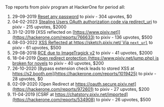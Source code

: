 Top reports from pixiv program at HackerOne for period all:

1. 29-09-2019 [Reset any password](https://hackerone.com/reports/703972) to pixiv - 304 upvotes, $0
2. 04-02-2023 [Stealing Users OAuth authorization code via redirect_uri](https://hackerone.com/reports/1861974) to pixiv - 215 upvotes, $2000
3. 31-12-2019 [XSS reflected on [https://www.pixiv.net]](https://hackerone.com/reports/766633) to pixiv - 136 upvotes, $500
4. 08-03-2022 [XSS Reflected at https://sketch.pixiv.net/ Via `next_url`](https://hackerone.com/reports/1503601) to pixiv - 61 upvotes, $500
5. 29-08-2018 [RCE due to ImageTragick v2](https://hackerone.com/reports/402362) to pixiv - 41 upvotes, $2000
6. 18-04-2019 [Open redirect protection (https://www.pixiv.net/jump.php) is broken for novels](https://hackerone.com/reports/541862) to pixiv - 40 upvotes, $200
7. 26-10-2020 [Bypass extension check leads to stored XSS at https://s2.booth.pm](https://hackerone.com/reports/1019425) to pixiv - 28 upvotes, $0
8. 02-09-2020 [Open Redirect at https://oauth.secure.pixiv.net](https://hackerone.com/reports/972601) to pixiv - 27 upvotes, $200
9. 11-04-2019 [CSRF at https://chatstory.pixiv.net/imported](https://hackerone.com/reports/534908) to pixiv - 26 upvotes, $500
